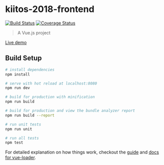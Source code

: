 # kiitos-2018-frontend

[![Build Status](https://travis-ci.org/lex/kiitos-2018.svg?branch=master)](https://travis-ci.org/lex/kiitos-2018)
[![Coverage Status](https://coveralls.io/repos/github/lex/kiitos-2018/badge.svg?branch=master)](https://coveralls.io/github/lex/kiitos-2018?branch=master)

> A Vue.js project

[Live demo](https://lex.github.io/kiitos-2018/)

## Build Setup

``` bash
# install dependencies
npm install

# serve with hot reload at localhost:8080
npm run dev

# build for production with minification
npm run build

# build for production and view the bundle analyzer report
npm run build --report

# run unit tests
npm run unit

# run all tests
npm test
```

For detailed explanation on how things work, checkout the [guide](http://vuejs-templates.github.io/webpack/) and [docs for vue-loader](http://vuejs.github.io/vue-loader).
